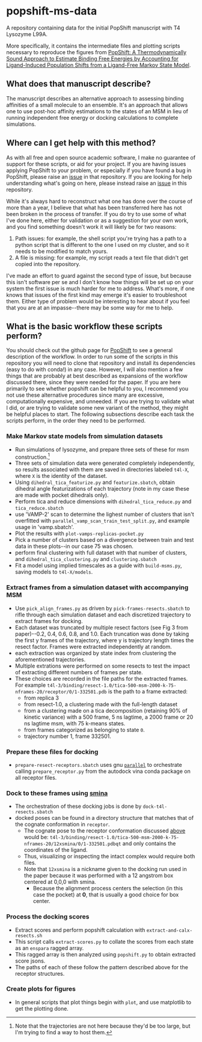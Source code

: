 # popshift-ms-data
A repository containing data for the initial PopShift manuscript with T4 Lysozyme L99A.

More specifically, it contains the intermediate files and plotting scripts necessary to reproduce the figures from [PopShift: A Thermodynamically Sound Approach to Estimate Binding Free Energies by Accounting for Ligand-Induced Population Shifts from a Ligand-Free Markov State Model](10.1021/acs.jctc.3c00870).

## What does that manuscript describe?

The manuscript describes an alternative approach to assessing binding affinities of a small molecule to an ensemble. It's an approach that allows one to use post-hoc affinity estimations to the states of an MSM in lieu of running independent free energy or docking calculations to complete simulations.

## Where can I get help with this method?

As with all free and open source academic software, I make no guarantee of support for these scripts, or aid for your project. If you are having issues applying PopShift to your problem, or especially if you have found a bug in PopShift, please raise an [issue](https://github.com/bowman-lab/PopShift/issues) in that repository. If you are looking for help understanding what's going on here, please instead raise an [issue](https://github.com/bowman-lab/popshift-ms-data/issues) in this repository.

While it's always hard to reconstruct what one has done over the course of more than a year, I believe that what has been transferred here has not been broken in the process of transfer. If you do try to use some of what I've done here, either for validation or as a suggestion for your own work, and you find something doesn't work it will likely be for two reasons:
1. Path issues: for example, the shell script you're trying has a path to a python script that is different to the one I used on my cluster, and so it needs to be modified to match yours.
2. A file is missing: for example, my script reads a text file that didn't get copied into the repository.

I've made an effort to guard against the second type of issue, but because this isn't software per se and I don't know how things will be set up on your system the first issue is much harder for me to address. What's more, if one knows that issues of the first kind may emerge it's easier to troubleshoot them. Either type of problem would be interesting to hear about if you feel that you are at an impasse--there may be some way for me to help.

## What is the basic workflow these scripts perform?

You should check out the github page for [PopShift](https://github.com/bowman-lab/popshift) to see a general description of the workflow. In order to run some of the scripts in this repository you will need to clone that repository and install its dependencies (easy to do with conda!) in any case. However, I will also mention a few things that are probably at best described as expansions of the workflow discussed there, since they were needed for the paper. If you are here primarily to see whether popshift can be helpful to you, I recommend you not use these alternative procedures since many are excessive, computationally expensive, and unneeded. If you are trying to validate what I did, or are trying to validate some new variant of the method, they might be helpful places to start. The following subsections describe each task the scripts perform, in the order they need to be performed.

### Make Markov state models from simulation datasets

- Run simulations of lysozyme, and prepare three sets of these for msm construction.[^1]
- Three sets of simulation data were generated completely independently, so results associated with them are saved in directories labeled `t4l-X`, where `X` is the identity of the dataset.
- Using `dihedral_tica_featurize.py` and `featurize.sbatch`, obtain dihedral angle featurizations of each trajectory (note in my case these are made with pocket dihedrals only).
- Perform tica and reduce dimensions with `dihedral_tica_reduce.py` and `tica_reduce.sbatch`
- use 'VAMP-2' scan to determine the lighest number of clusters that isn't overfitted with `parallel_vamp_scan_train_test_split.py`, and example usage in 'vamp.sbatch'.
- Plot the results with `plot-vamps-replicas-pocket.py`
- Pick a number of clusters based on a divergence between train and test data in these plots--in our case 75 was chosen.
- perform final clustering with full dataset with that number of clusters, and `dihedral_tica_clustering.py` and `clustering.sbatch`
- Fit a model using implied timescales as a guide with `build-msms.py`, saving models to `t4l-X/models`.

### Extract frames from a simulation dataset with accompanying MSM

- Use `pick_align_frames.py` as driven by `pick-frames-resects.sbatch` to rifle through each simulation dataset and each discretized trajectory to extract frames for docking.
- Each dataset was truncated by multiple resect factors (see Fig 3 from paper)--0.2, 0.4, 0.6, 0.8, and 1.0. Each truncation was done by taking the first y frames of the trajectory, where y is trajectory length times the resect factor. Frames were extracted independently at random.
- each extraction was organized by state index from clustering the aforementioned trajectories.
- Multiple extrations were performed on some resects to test the impact of extracting different numbers of frames per state.
- These choices are recorded in the file paths for the extracted frames. For example `t4l-3/binding/resect-1.0/tica-500-msm-2000-k-75-nframes-20/receptor/0/1-332501.pdb` is the path to a frame extracted:
  - from replica 3
  - from resect-1.0, a clustering made with the full-length dataset
  - from a clustering made on a tica decomposition (retaining 90% of kinetic variance) with a 500 frame, 5 ns lagtime, a 2000 frame or 20 ns lagtime msm, with 75 k-means states.
  - from frames categorized as belonging to state `0`.
  - trajectory number 1, frame 332501.

### Prepare these files for docking

- `prepare-resect-receptors.sbatch` uses gnu [`parallel`](https://www.gnu.org/software/parallel/) to orchestrate calling `prepare_receptor.py` from the autodock vina conda package on all receptor files.

### Dock to these frames using [smina](https://github.com/mwojcikowski/smina)

- The orchestration of these docking jobs is done by `dock-t4l-resects.sbatch`
- docked poses can be found in a directory structure that matches that of the cognate conformation in `receptor`.
  - The cognate pose to the receptor conformation discussed [above](#extract-frames-from-a-simulation-dataset-with-accompanying-msm) would be: `t4l-3/binding/resect-1.0/tica-500-msm-2000-k-75-nframes-20/12xsmina/0/1-332501.pdbqt` and only contains the coordinates of the ligand.
  - Thus, visualizing or inspecting the intact complex would require both files.
  - Note that `12xsmina` is a nickname given to the docking run used in the paper because it was performed with a 12 angstrom box centered at 0,0,0 with smina.
    - Because the alignment process centers the selection (in this case the pocket) at **0**, that is usually a good choice for box center.

### Process the docking scores

- Extract scores and perform popshift calculation with `extract-and-calx-resects.sh`
- This script calls `extract-scores.py` to collate the scores from each state as an `enspara` ragged array.
- This ragged array is then analyzed using `popshift.py` to obtain extracted score jsons. 
- The paths of each of these follow the pattern described above for the receptor structures.

### Create plots for figures

- In general scripts that plot things begin with `plot`, and use matplotlib to get the plotting done.

[^1]: Note that the trajectories are not here because they'd be too large, but I'm trying to find a way to host them.
